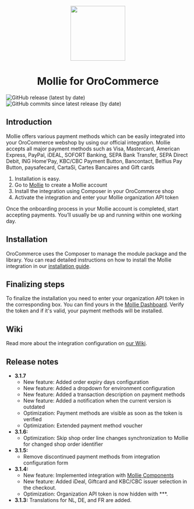 <p align="center">
  <img src="https://repository-images.githubusercontent.com/39599498/cc516500-7166-11e9-9813-8806d8943e3b" width="150"/>
</p>
<h1 align="center">Mollie for OroCommerce</h1>

![GitHub release (latest by date)](https://img.shields.io/github/v/release/mollie/orocommerce)   ![GitHub commits since latest release (by date)](https://img.shields.io/github/commits-since/mollie/orocommerce/latest)

## Introduction

Mollie offers various payment methods which can be easily integrated into your OroCommerce webshop by using our official integration. Mollie accepts all major payment methods such as Visa, Mastercard, American Express, PayPal, iDEAL, SOFORT Banking, SEPA Bank Transfer, SEPA Direct Debit, ING Home'Pay, KBC/CBC Payment Button, Bancontact, Belfius Pay Button, paysafecard, CartaSi, Cartes Bancaires and Gift cards

1.  Installation is easy.
2.  Go to  [Mollie](https://www.mollie.com/signup/)  to create a Mollie account
3.  Install the integration using Composer in your OroCommerce shop
4.  Activate the integration and enter your Mollie organization API token

Once the onboarding process in your Mollie account is completed, start accepting payments. You’ll usually be up and running within one working day.   

## Installation
OroCommerce uses the Composer to manage the module package and the library. You can read detailed instructions on how to install the Mollie integration in our [installation guide](https://github.com/logeecom/orocommerce/wiki/Installation-and-setup).

## Finalizing steps
To finalize the installation you need to enter your organization API token in the corresponding box. You can find yours in the [Mollie Dashboard](https://www.mollie.com/dashboard/payments). Verify the token and if it's valid, your payment methods will be installed.

## Wiki
Read more about the integration configuration on [our Wiki](https://github.com/mollie/orocommerce/wiki).

## Release notes
 - **3.1.7**
   - New feature: Added order expiry days configuration
   - New feature: Added a dropdown for environment configuration
   - New feature: Added a transaction description on payment methods
   - New feature: Added a notification when the current version is outdated
   - Optimization: Payment methods are visible as soon as the token is verified
   - Optimization: Extended payment method voucher
 - **3.1.6:**
   - Optimization: Skip shop order line changes synchronization to Mollie for changed shop order identifier
 - **3.1.5:**
   - Remove discontinued payment methods from integration configuration form
 - **3.1.4:** 
   - New feature: Implemented integration with [Mollie Components](https://docs.mollie.com/guides/mollie-components/overview)
   - New feature: Added iDeal, Giftcard and KBC/CBC issuer selection in the checkout.
   - Optimization: Organization API token is now hidden with ***.
 - **3.1.3:** Translations for NL, DE, and FR are added.